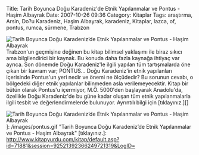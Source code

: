 Title: Tarih Boyunca Doğu Karadeniz&#039;de Etnik Yapılanmalar ve Pontus - Haşim Albayrak
Date: 2007-10-26 09:36
Category: Kitaplar
Tags: araştırma, Arsin, Do?u Karadeniz, Haşim Albayrak, karadeniz, Kitaplar, lazca, of, pontus, rumca, sürmene, Trabzon

![Tarih Boyunca Doğu Karadeniz’de Etnik Yapılanmalar ve Pontus - Haşim Albayrak][]Trabzon'un geçmişine değinen bu kitap bilimsel yaklaşımı
ile biraz sıkıcı ama bilgilendirici bir kaynak. Bu konuda daha fazla
kaynağa ihtiyaç var ayrıca. Son dönemde Doğu Karadeniz'le ilgili yapılan
tüm tartışmalarda öne çıkan bir kavram var; PONTUS... Doğu Karadeniz'in
etnik yapılanları içerisinde Pontus'un yeri nedir ve önemi ne ölçüdedir?
Bu sorunun cevabı, o bölgedeki diğer etnik yapılanlar bilinmeden asla
verilemeyecektir. Kitap bir bütün olarak Pontus'u içermiyor, M.Ö.
5000'den başlayarak Anadolu'da, özellikle Doğu Karadeniz'de bu güne
kadar oluşan tüm etnik yapılanmalarla ilgili tesbit ve
değerlendirmelerde bulunuyor. Ayrıntılı bilgi için [tıklayınız.][]

  [Tarih Boyunca Doğu Karadeniz’de Etnik Yapılanmalar ve Pontus - Haşim   Albayrak]: /images/pontus.kucukresim.gif
  ![Tarih Boyunca Doğu Karadeniz’de Etnik Yapılanmalar ve Pontus -   Haşim Albayrak][]]: /images/pontus.gif
    "Tarih Boyunca Doğu Karadeniz’de Etnik Yapılanmalar ve Pontus - Haşim Albayrak"
  [tıklayınız.]: http://www.kitapyurdu.com/kitap/default.asp?id=71881&session=92521392366249721319&LogID=
